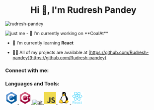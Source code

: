 <h1 align="center">Hi 👋, I'm Rudresh Pandey</h1>
<p align="left"> <img src="https://komarev.com/ghpvc/?username=rudresh-pandey&label=Profile%20views&color=0e75b6&style=flat" alt="rudresh-pandey" /> </p>
<img align ="top" alt="just me" width= "600" src = "https://c.tenor.com/GfSX-u7VGM4AAAAC/coding.gif">
- 🔭 I’m currently working on **CoalAt**

- 🌱 I’m currently learning **React**

- 👨‍💻 All of my projects are available at [https://github.com/Rudresh-pandey](https://github.com/Rudresh-pandey)

<h3 align="left">Connect with me:</h3>
<p align="left">
</p>

<h3 align="left">Languages and Tools:</h3>
<p align="left"> <a href="https://www.cprogramming.com/" target="_blank" rel="noreferrer"> <img src="https://raw.githubusercontent.com/devicons/devicon/master/icons/c/c-original.svg" alt="c" width="40" height="40"/> </a> <a href="https://www.w3schools.com/cpp/" target="_blank" rel="noreferrer"> <img src="https://raw.githubusercontent.com/devicons/devicon/master/icons/cplusplus/cplusplus-original.svg" alt="cplusplus" width="40" height="40"/> </a> <a href="https://git-scm.com/" target="_blank" rel="noreferrer"> <img src="https://www.vectorlogo.zone/logos/git-scm/git-scm-icon.svg" alt="git" width="40" height="40"/> </a> <a href="https://developer.mozilla.org/en-US/docs/Web/JavaScript" target="_blank" rel="noreferrer"> <img src="https://raw.githubusercontent.com/devicons/devicon/master/icons/javascript/javascript-original.svg" alt="javascript" width="40" height="40"/> </a> <a href="https://www.linux.org/" target="_blank" rel="noreferrer"> <img src="https://raw.githubusercontent.com/devicons/devicon/master/icons/linux/linux-original.svg" alt="linux" width="40" height="40"/> </a> <a href="https://reactjs.org/" target="_blank" rel="noreferrer"> <img src="https://raw.githubusercontent.com/devicons/devicon/master/icons/react/react-original-wordmark.svg" alt="react" width="40" height="40"/> </a> </p>
